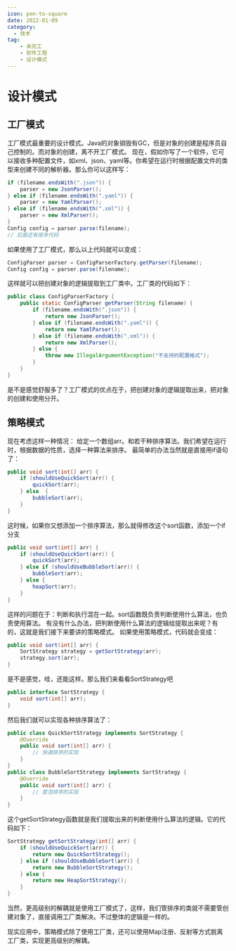 ```yaml
---
icon: pen-to-square
date: 2022-01-09
category:
  - 技术
tag:
    - 未完工
    - 软件工程
    - 设计模式
---
```

# 设计模式

## 工厂模式
工厂模式最重要的设计模式。Java的对象销毁有GC，但是对象的创建是程序员自己控制的。而对象的创建，离不开工厂模式。
现在，假如你写了一个软件，它可以接收多种配置文件，如xml、json、yaml等。你希望在运行时根据配置文件的类型来创建不同的解析器。那么你可以这样写：
```java
if (filename.endsWith(".json")) {
    parser = new JsonParser();
} else if (filename.endsWith(".yaml")) {
    parser = new YamlParser();
} else if (filename.endsWith(".xml")) {
    parser = new XmlParser();
}
Config config = parser.parse(filename);
// 后面还有很多代码
```

如果使用了工厂模式，那么以上代码就可以变成：
```java
ConfigParser parser = ConfigParserFactory.getParser(filename);
Config config = parser.parse(filename);
```
这样就可以把创建对象的逻辑提取到工厂类中。工厂类的代码如下：
```java
public class ConfigParserFactory {
    public static ConfigParser getParser(String filename) {
        if (filename.endsWith(".json")) {
            return new JsonParser();
        } else if (filename.endsWith(".yaml")) {
            return new YamlParser();
        } else if (filename.endsWith(".xml")) {
            return new XmlParser();
        } else {
            throw new IllegalArgumentException("不支持的配置格式");
        }
    }
}
```

是不是感觉舒服多了？工厂模式的优点在于，把创建对象的逻辑提取出来，把对象的创建和使用分开。
## 策略模式
现在考虑这样一种情况：
给定一个数组arr。和若干种排序算法。我们希望在运行时，根据数据的性质，选择一种算法来排序。 
最简单的办法当然就是直接用if语句了：
```java
public void sort(int[] arr) {
    if (shouldUseQuickSort(arr)) {
        quickSort(arr);
    } else  {
        bubbleSort(arr);
    } 
}


```
这时候，如果你又想添加一个排序算法，那么就得修改这个sort函数，添加一个if分支
```java
public void sort(int[] arr) {
    if (shouldUseQuickSort(arr)) {
        quickSort(arr);
    } else if (shouldUseBubbleSort(arr)) {
        bubbleSort(arr);
    } else {
        heapSort(arr);
    }
}

```
这样的问题在于：判断和执行混在一起。sort函数既负责判断使用什么算法，也负责使用算法。
有没有什么办法，把判断使用什么算法的逻辑给提取出来呢？有的，这就是我们接下来要讲的策略模式。
如果使用策略模式，代码就会变成：
```java
public void sort(int[] arr) {
    SortStrategy strategy = getSortStrategy(arr);
    strategy.sort(arr);
}
```
是不是感觉，哇，还能这样。那么我们来看看SortStrategy吧
```java
public interface SortStrategy {
    void sort(int[] arr);
}
```
然后我们就可以实现各种排序算法了：
```java
public class QuickSortStrategy implements SortStrategy {
    @Override
    public void sort(int[] arr) {
        // 快速排序的实现
    }
}
public class BubbleSortStrategy implements SortStrategy {
    @Override
    public void sort(int[] arr) {
        // 冒泡排序的实现
    }
}
```
这个getSortStrategy函数就是我们提取出来的判断使用什么算法的逻辑。它的代码如下：
```java
SortStrategy getSortStrategy(int[] arr) {
    if (shouldUseQuickSort(arr)) {
        return new QuickSortStrategy();
    } else if (shouldUseBubbleSort(arr)) {
        return new BubbleSortStrategy();
    } else {
        return new HeapSortStrategy();
    }
}
```
当然，更高级别的解耦就是使用工厂模式了，这样，我们管排序的类就不需要管创建对象了，直接调用工厂类解决。不过整体的逻辑是一样的。


现实应用中，策略模式除了使用工厂类，还可以使用Map注册、反射等方式脱离工厂类，实现更高级别的解耦。